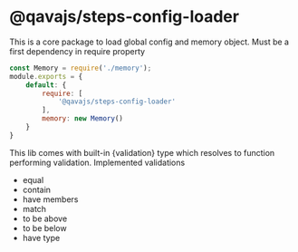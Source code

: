 # @qavajs/steps-config-loader
This is a core package to load global config and memory object. Must be a first dependency in require property

```javascript
const Memory = require('./memory');
module.exports = {
    default: {
        require: [
            '@qavajs/steps-config-loader'
        ],
        memory: new Memory()
    }
}
```

This lib comes with built-in {validation} type which resolves to function performing validation.
Implemented validations
* equal
* contain
* have members
* match
* to be above
* to be below
* have type
